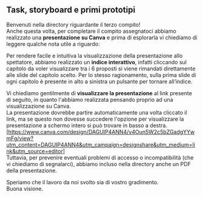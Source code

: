 
## Task, storyboard e primi prototipi

Benvenuti nella directory riguardante il terzo compito!  
Anche questa volta, per completare il compito assegnatoci abbiamo realizzato una **presentazione su Canva** e prima di esplorarla vi chiediamo di leggere qualche nota utile a riguardo:   

Per rendere facile e intuitiva la visualizzazione della presentazione allo spettatore, abbiamo realizzato un **indice interattivo**, infatti cliccando sul capitolo da voler visualizzare tra i 6 proposti si viene rimandati direttamente alle slide del capitolo scelto.  Per lo stesso ragionamento, sulla prima slide di ogni capitolo è presente in alto a sinistra un pulsante per tornare all’indice.  

Vi chiediamo gentilmente di **visualizzare la presentazione** al link presente di seguito, in quanto l'abbiamo realizzata pensando proprio ad una visualizzazione su Canva.  
La presentazione dovrebbe partire automaticamente una volta cliccato il link, ma se questo non dovesse succedere l'opzione per visualizzare la presentazione a schermo intero si può trovare in basso a destra.  
[https://www.canva.com/design/DAGUIP4ANN4/v4Oun5W2c5bZGadgYYwmFg/view?utm_content=DAGUIP4ANN4&utm_campaign=designshare&utm_medium=link&utm_source=editor]  
Tuttavia, per prevenire eventuali problemi di accesso o incompatibilità (che vi chiediamo di segnalarci), abbiamo incluso nella directory anche un PDF della presentazione.

Speriamo che il lavoro da noi svolto sia di vostro gradimento.  
Buona visione.
